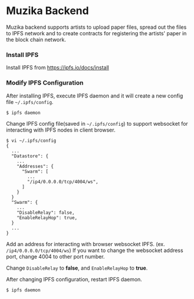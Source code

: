 
# Muzika Backend

Muzika backend supports artists to upload paper files, spread out the files to IPFS network and to create contracts
for registering the artists' paper in the block chain network.

### Install IPFS
Install IPFS from https://ipfs.io/docs/install

### Modify IPFS Configuration
After installing IPFS, execute IPFS daemon and it will create a new config file `~/.ipfs/config`.

```
$ ipfs daemon
```

Change IPFS config file(saved in `~/.ipfs/config`) to support websocket for interacting with IPFS nodes in
client browser.

```
$ vi ~/.ipfs/config
{
  ...
  "Datastore": {
    ...
    "Addresses": {
      "Swarm": [
        ...
        "/ip4/0.0.0.0/tcp/4004/ws",
      ]
    }
  }
  "Swarm": {
    ...
    "DisableRelay": false,
    "EnableRelayHop": true,
  }
  ...
}
```

Add an address for interacting with browser websocket IPFS. (ex. `/ip4/0.0.0.0/tcp/4004/ws`) If you want to change
the websocket address port, change 4004 to other port number.

Change `DisableRelay` to **false**, and `EnableRelayHop` to **true**.

After changing IPFS configuration, restart IPFS daemon.

```
$ ipfs daemon
```